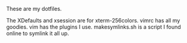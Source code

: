 These are my dotfiles.

The XDefaults and xsession are for xterm-256colors.
vimrc has all my goodies.
vim has the plugins I use.
makesymlinks.sh is a script I found online to symlink it all up.
